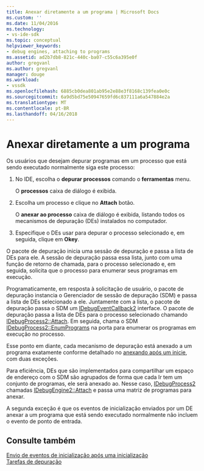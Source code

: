 ```yaml
---
title: Anexar diretamente a um programa | Microsoft Docs
ms.custom: ''
ms.date: 11/04/2016
ms.technology:
- vs-ide-sdk
ms.topic: conceptual
helpviewer_keywords:
- debug engines, attaching to programs
ms.assetid: ad2b7db8-821c-440c-ba07-c55c6a395e0f
author: gregvanl
ms.author: gregvanl
manager: douge
ms.workload:
- vssdk
ms.openlocfilehash: 6885cb0dea801ab95e2e88e3f8168c139fea0e0c
ms.sourcegitcommit: 6a9d5bd75e50947659fd6c837111a6a547884e2a
ms.translationtype: MT
ms.contentlocale: pt-BR
ms.lasthandoff: 04/16/2018
---
```

# <a name="attaching-directly-to-a-program"></a>Anexar diretamente a um programa
Os usuários que desejam depurar programas em um processo que está sendo executado normalmente siga este processo:  
  
1.  No IDE, escolha o **depurar processos** comando o **ferramentas** menu.  
  
     O **processos** caixa de diálogo é exibida.  
  
2.  Escolha um processo e clique no **Attach** botão.  
  
     O **anexar ao processo** caixa de diálogo é exibida, listando todos os mecanismos de depuração (DEs) instalados no computador.  
  
3.  Especifique o DEs usar para depurar o processo selecionado e, em seguida, clique em **Okey**.  
  
 O pacote de depuração inicia uma sessão de depuração e passa a lista de DEs para ele. A sessão de depuração passa essa lista, junto com uma função de retorno de chamada, para o processo selecionado e, em seguida, solicita que o processo para enumerar seus programas em execução.  
  
 Programaticamente, em resposta à solicitação de usuário, o pacote de depuração instancia o Gerenciador de sessão de depuração (SDM) e passa a lista de DEs selecionado a ele. Juntamente com a lista, o pacote de depuração passa o SDM um [IDebugEventCallback2](../../extensibility/debugger/reference/idebugeventcallback2.md) interface. O pacote de depuração passa a lista de DEs para o processo selecionado chamando [IDebugProcess2::Attach](../../extensibility/debugger/reference/idebugprocess2-attach.md). Em seguida, chama o SDM [IDebugProcess2::EnumPrograms](../../extensibility/debugger/reference/idebugprocess2-enumprograms.md) na porta para enumerar os programas em execução no processo.  
  
 Esse ponto em diante, cada mecanismo de depuração está anexado a um programa exatamente conforme detalhado no [anexando após um inicie](../../extensibility/debugger/attaching-after-a-launch.md), com duas exceções.  
  
 Para eficiência, DEs que são implementados para compartilhar um espaço de endereço com o SDM são agrupados de forma que cada Ir tem um conjunto de programas, ele será anexado ao. Nesse caso, [IDebugProcess2](../../extensibility/debugger/reference/idebugprocess2.md) chamadas [IDebugEngine2::Attach](../../extensibility/debugger/reference/idebugengine2-attach.md) e passa uma matriz de programas para anexar.  
  
 A segunda exceção é que os eventos de inicialização enviados por um DE anexar a um programa que está sendo executado normalmente não incluem o evento de ponto de entrada.  
  
## <a name="see-also"></a>Consulte também  
 [Envio de eventos de inicialização após uma inicialização](../../extensibility/debugger/sending-startup-events-after-a-launch.md)   
 [Tarefas de depuração](../../extensibility/debugger/debugging-tasks.md)